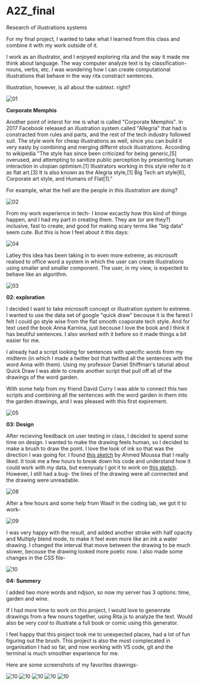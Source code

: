 # A2Z_final

Research of illustrations systems

For my final project, I wanted to take what I learned from this class and combine it with my work outside of it.

I work as an illustrator, and I enjoyed exploring rita and the way it made me think about language. The way computer analyze text is by classification- nouns, verbs, etc. I was wondering how I can create computational illustrations that behave in the way rita constract sentences.

Illustration, however, is all about the subtext. right?

![01](images/01.jpg)

**Corporate Memphis**

Another point of interst for me is what is called "Corporate Memphis". In 2017 Facebook released an illustration system called "Allegria" that had is constracted from rules and parts, and the rest of the tech industry followed suit. The style work for cheap illustrations as well, since you can build it very easly by combining and merging differnt stock illustrations. According to wikipedia "The style has since been criticized for being generic,[5] overused, and attempting to sanitize public perception by presenting human interaction in utopian optimism.[1] Illustrators working in this style refer to it as flat art.[3] It is also known as the Alegria style,[1] Big Tech art style[6], Corporate art style, and Humans of Flat[1]."

For example, what the hell are the people in this illustration are doing?

![02](images/02.jpeg)

From my work experience in tech- I know excactly how this kind of things happen, and I had my part in creating them. They are (or are they?) inclusive, fast to create, and good for making scary terms like "big data" seem cute. But this is how I feel about it this days:

![04](images/04.jpeg)

Latley this idea has been taking in to even more extreme, as microsoft realsed to office word a system in which the user can create illustrations using smaller and smaller component. The user, in my view, is expected to behave like an algorithm.

![03](images/03.png)

**02: exploration**

I decided I want to take microsoft concept or illustration system to extreme. I wanted to use the data set of google "quick draw" becouse it is the farest I felt I could go style wise from the flat smooth coaporate tech style. And for text used the book Anna Karnina, just becouse I love the book and I think it has beutiful sentences. I also worked with it before so it made things a bit easier for me.

I already had a script looking for sentences with specific words from my midterm (in which I made a twitter bot that twitted all the sentences with the word Anna with them). Using my professor Daniel Shiffman's taturial about Quick Draw I was able to create another script that pull off all of the drawings of the word garden.

With some help from my friend David Curry I was able to connect this two scripts and combining all the sentences with the word garden in them into the garden drawings, and I was pleased with this first expirement.

![05](images/05.png)

**03: Design**

After recieving feedback on user testing in class, I decided to spend some time on design.
I wanted to make the drawing feels human, so I decided to make a brush to draw the point. I love the look of ink so that was the direction I was going for.
I found <a href="https://editor.p5js.org/AhmadMoussa/sketches/UEkATscAg">this sketch</a> by Ahmed Moussa that I really liked. It took me a few hours to break down his code and understand how it could work with my data, but evenyualy I got it to work on <a href="https://editor.p5js.org/Shiraserilevi/sketches/k7UZxWgCk">this sketch</a>. However, I still had a bug- the lines of the drawing were all connected and the drawing were unreadable.

![08](images/08.png)

After a few hours and some help from Wasif in the coding lab, we got it to work-

![09](images/09.png)

I was very happy with the result, and added another stroke with half opacity and Multiply blend mode, to make it feel even more like an ink a water drawing. I changed the interval that move between the drawing to be much slower, becouse the drawing looked more poetic now. I also made some changes in the CSS file-

![10](Screenshots/01.png)

**04: Summery**

I added two more words and ndjson, so now my server has 3 options: time, garden and wine.

If I had more time to work on this project, I would love to genenrate drawings from a few nouns together, using Rita.js to analyze the text. Would also be very cool to illustrate a full book or comic using this generator.

I feel happy that this project took me to unexpected places, had a lot of fun figuring out the brush. This project is also the most complecated in organisation I had so far, and now working with VS code, git and the terminal is much smoother experience for me.

Here are some screenshots of my favorites drawings-

![10](Screenshots/02.png)
![10](Screenshots/04.png)
![10](Screenshots/05.png)
![10](Screenshots/06.png)
![10](Screenshots/07.png)
